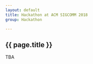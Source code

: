 ```yaml
---
layout: default
title: Hackathon at ACM SIGCOMM 2018
group: Hackathon

---
```




## {{ page.title }}
TBA
